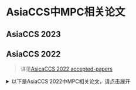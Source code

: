 # AsiaCCS中MPC相关论文

## AsiaCCS 2023

## AsiaCCS 2022

> 详见[AsicaCCS 2022 accepted-papers](https://www.ndss-symposium.org/ndss2022/accepted-papers/)

<details>
<summary>以下是AsiaCCS 2022中MPC相关论文，请点击展开</summary>

+ [Secure-Computation-Friendly Private Set Intersection from Oblivious Compact Graph Evaluation](https://dl.acm.org/doi/10.1145/3488932.3501278)
  + 作者&机构：J. Ma; S. Chow
  + 主要内容：隐私集合求交
+ [Byzantine-Robust Private Information Retrieval with Low Communication and Efficient Decoding](https://dl.acm.org/doi/10.1145/3488932.3497773)
  + 作者&机构：L. Zhang; H. Wang
  + 主要内容：隐私信息检索
+ [Privacy-Preserving Deep Sequential Model with Matrix Homomorphic Encryption](https://dl.acm.org/doi/10.1145/3488932.3523253)
  + 作者&机构：J. Jang; A. Kim; B. Na; Y. Lee; D. Yhee; B. Lee; J. Cheon; S. Yoon
  + 主要内容：隐私保护深度序列模型
+ [PSImple: Practical Multiparty Maliciously-Secure Private Set Intersection](https://dl.acm.org/doi/10.1145/3488932.3523254)
  + 作者&机构：A. Efraim; O. Nissenbaum; E. Omri; A. Paskin-Cherniavsky
  + 主要内容：实用隐私集合求交
+ [Adversarial Level Agreements for Two-Party Protocols](https://dl.acm.org/doi/10.1145/3488932.3517385)
  + 作者&机构：M. George; S. Kamara
  + 主要内容：考虑隐蔽敌手（理性敌手）的安全两方计算协议
+ [Iterative Oblivious Pseudo-Random Functions and Applications](https://dl.acm.org/doi/10.1145/3488932.3517403)
  + 作者&机构：E. Blass; F. Kerschbaum; T. Mayberry
  + 主要内容：
+ [Hunter: HE-Friendly Structured Pruning for Efficient Privacy-Preserving Deep Learning]()
  + 作者&机构：Y. Cai; Q. Zhang; R. Ning; C. Xin; H. Wu
  + 主要内容：
+ [Easy-to-Implement Two-Server based Anonymous Communication with Simulation Security](https://dl.acm.org/doi/10.1145/3488932.3523264)
  + 作者&机构：A. Bowers; J. Du; D. Lin; W. Jiang
  + 主要内容：提出了一种简单而新颖的 SMC 方法来建立匿名通信，该方法可以通过两个仅具有通信和存储相关功能的非共谋服务器轻松实现。
+ [Memory and Round-Efficient MPC Primitives in the Pre-Processing Model from Unit Vectorization](https://dl.acm.org/doi/abs/10.1145/3488932.3517407)
  + 作者&机构：N. Attrapadung; H. Morita; K. Ohara; J. Schuldt; K. Tozawa
  + 主要内容：
+ [Scalable Private Decision Tree Evaluation with Sublinear Communication](https://arxiv.org/pdf/2205.01284)
  + 作者&机构：J. Bai; X. Song; S. Cui; E. Chang; G. Russello
  + 主要内容：隐私保护决策树算法

</details>
